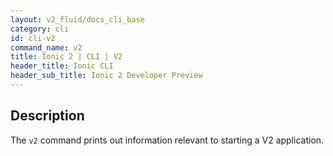 ```yaml
---
layout: v2_fluid/docs_cli_base
category: cli
id: cli-v2
command_name: v2
title: Ionic 2 | CLI | V2
header_title: Ionic CLI
header_sub_title: Ionic 2 Developer Preview
---
```


## Description

The `v2` command prints out information relevant to starting a V2 application.